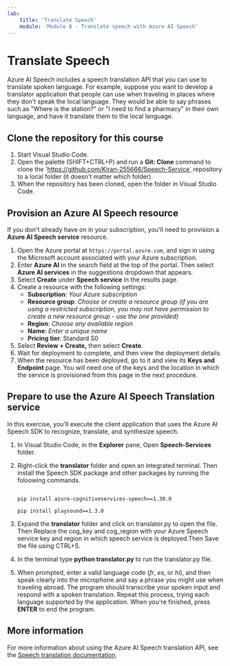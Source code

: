 ```yaml
---
lab:
    title: 'Translate Speech'
    module: 'Module 8 - Translate speech with Azure AI Speech'
---
```


# Translate Speech

Azure AI Speech includes a speech translation API that you can use to translate spoken language. For example, suppose you want to develop a translator application that people can use when traveling in places where they don't speak the local language. They would be able to say phrases such as "Where is the station?" or "I need to find a pharmacy" in their own language, and have it translate them to the local language.



## Clone the repository for this course



1. Start Visual Studio Code.
2. Open the palette (SHIFT+CTRL+P) and run a **Git: Clone** command to clone the 'https://github.com/Kiran-255666/Speech-Service` repository to a local folder (it doesn't matter which folder).
3. When the repository has been cloned, open the folder in Visual Studio Code.


## Provision an Azure AI Speech resource

If you don't already have on in your subscription, you'll need to provision a **Azure AI Speech service** resource.

1. Open the Azure portal at `https://portal.azure.com`, and sign in using the Microsoft account associated with your Azure subscription.
1. Enter **Azure AI** in the search field at the top of the portal. Then select **Azure AI services** in the suggestions dropdown that appears.
1. Select **Create** under **Speech service** in the results page.
1. Create a resource with the following settings:
    - **Subscription**: *Your Azure subscription*
    - **Resource group**: *Choose or create a resource group (if you are using a restricted subscription, you may not have permission to create a new resource group - use the one provided)*
    - **Region**: *Choose any available region*
    - **Name**: *Enter a unique name*
    - **Pricing tier**: Standard S0
1. Select **Review + Create,** then select **Create**.
1. Wait for deployment to complete, and then view the deployment details.
1. When the resource has been deployed, go to it and view its **Keys and Endpoint** page. You will need one of the keys and the location in which the service is provisioned from this page in the next procedure.

## Prepare to use the Azure AI Speech Translation service

In this exercise, you'll execute the client application that uses the Azure AI Speech SDK to recognize, translate, and synthesize speech.


1. In Visual Studio Code, in the **Explorer** pane, Open **Speech-Services** folder.
2. Right-click the **translator** folder and open an integrated terminal. Then install the Speech SDK package and other packages by running the foloowing commands.

    ```

    pip install azure-cognitiveservices-speech==1.30.0
    
    ```
    
    ```
    pip install playsound==1.3.0
    ```

3. Expand the  **translator** folder and click on translator.py to open the file. Then Replace the cog_key and cog_region with your Azure Speech service key and region in which speech service is deployed.Then Save the file using CTRL+S.
4. In the terminal type **python translator.py** to run the translator.py file.
5. When prompted, enter a valid language code (*fr*, *es*, or *hi*), and then speak clearly into the microphone and say a phrase you might use when traveling abroad. The program should transcribe your spoken input and respond with a spoken translation. Repeat this process, trying each language supported by the application. When you're finished, press **ENTER** to end the program.


## More information

For more information about using the Azure AI Speech translation API, see the [Speech translation documentation](/azure/ai-services/speech-service/speech-translation).
